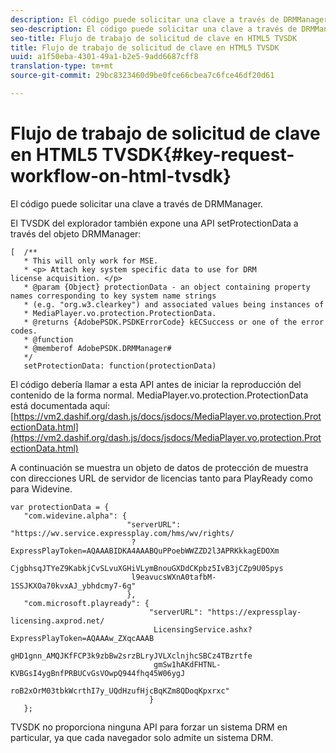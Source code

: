 ```yaml
---
description: El código puede solicitar una clave a través de DRMManager.
seo-description: El código puede solicitar una clave a través de DRMManager.
seo-title: Flujo de trabajo de solicitud de clave en HTML5 TVSDK
title: Flujo de trabajo de solicitud de clave en HTML5 TVSDK
uuid: a1f50eba-4301-49a1-b2e5-9add6687cff8
translation-type: tm+mt
source-git-commit: 29bc8323460d9be0fce66cbea7c6fce46df20d61

---
```



# Flujo de trabajo de solicitud de clave en HTML5 TVSDK{#key-request-workflow-on-html-tvsdk}

El código puede solicitar una clave a través de DRMManager.

El TVSDK del explorador también expone una API setProtectionData a través del objeto DRMManager:

```
[  /** 
   * This will only work for MSE. 
   * <p> Attach key system specific data to use for DRM 
license acquisition. </p> 
   * @param {Object} protectionData - an object containing property names corresponding to key system name strings 
   * (e.g. "org.w3.clearkey") and associated values being instances of 
   * MediaPlayer.vo.protection.ProtectionData. 
   * @returns {AdobePSDK.PSDKErrorCode} kECSuccess or one of the error codes. 
   * @function 
   * @memberof AdobePSDK.DRMManager# 
   */ 
   setProtectionData: function(protectionData) 
```

El código debería llamar a esta API antes de iniciar la reproducción del contenido de la forma normal. MediaPlayer.vo.protection.ProtectionData está documentada aquí: [https://vm2.dashif.org/dash.js/docs/jsdocs/MediaPlayer.vo.protection.ProtectionData.html](https://vm2.dashif.org/dash.js/docs/jsdocs/MediaPlayer.vo.protection.ProtectionData.html)

A continuación se muestra un objeto de datos de protección de muestra con direcciones URL de servidor de licencias tanto para PlayReady como para Widevine.

```
var protectionData = { 
   "com.widevine.alpha": { 
                          "serverURL": "https://wv.service.expressplay.com/hms/wv/rights/ 
                           ?ExpressPlayToken=AQAAABIDKA4AAABQuPPoebWWZZD2l3APRKkkagEDOXm 
                           CjgbhsqJTYeZ9KabkjCvSLvuXGHiVLymBnouGXDdCKpbz5IvB3jCZp9U05pys 
                           l9eavucsWXnA0tafbM-1SSJKXOa70kvxAJ_ybhdcmy7-6g" 
                          }, 
   "com.microsoft.playready": { 
                               "serverURL": "https://expressplay-licensing.axprod.net/ 
                                LicensingService.ashx?ExpressPlayToken=AQAAAw_ZXqcAAAB 
                                gHD1gnn_AMQJKfFCP3k9zbBw2srzBLryJVLXclnjhcSBCz4TBzrtfe 
                                gmSw1hAKdFHTNL-KVBGsI4ygBnfPRBUCvGsVOwpQ944fhq45W06ygJ 
                                roB2xOrM03tbkWcrthI7y_UQdHzufHjcBqKZm8QDoqKpxrxc" 
                               } 
   };
```

TVSDK no proporciona ninguna API para forzar un sistema DRM en particular, ya que cada navegador solo admite un sistema DRM.
